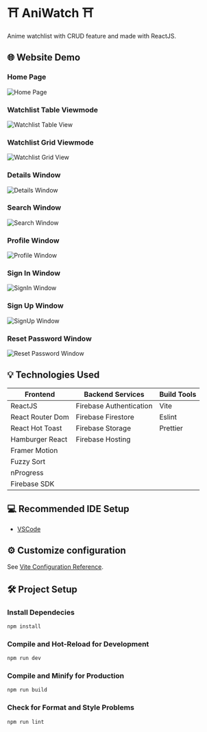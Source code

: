 # ⛩️ AniWatch ⛩️
Anime watchlist with CRUD feature and made with ReactJS.

## 🌐 Website Demo
### Home Page
![Home Page](https://i.imgur.com/O4k3vbY.png)

### Watchlist Table Viewmode
![Watchlist Table View](https://i.imgur.com/l93qLMs.png)

### Watchlist Grid Viewmode
![Watchlist Grid View](https://i.imgur.com/BD0SDMl.png)

### Details Window
![Details Window](https://i.imgur.com/Y3OTclx.png)

### Search Window
![Search Window](https://i.imgur.com/6C6VwGa.png)

### Profile Window
![Profile Window](https://i.imgur.com/iMnmhAC.png)

### Sign In Window
![SignIn Window](https://i.imgur.com/1Cz0nmK.png)

### Sign Up Window
![SignUp Window](https://i.imgur.com/3hN8twc.png)

### Reset Password Window
![Reset Password Window](https://i.imgur.com/hflVBef.png)

## 💡 Technologies Used
| **Frontend**     | **Backend Services**    | **Build Tools** |
|------------------|-------------------------|-----------------|
| ReactJS          | Firebase Authentication | Vite            |
| React Router Dom | Firebase Firestore      | Eslint          |
| React Hot Toast  | Firebase Storage        | Prettier        |
| Hamburger React  | Firebase Hosting        |                 |
| Framer Motion    |                         |                 |
| Fuzzy Sort       |                         |                 |
| nProgress        |                         |                 |
| Firebase SDK     |                         |                 |

## 💻 Recommended IDE Setup

- [VSCode](https://code.visualstudio.com/)


## ⚙️ Customize configuration

See [Vite Configuration Reference](https://vitejs.dev/config/).


## 🛠️ Project Setup

### Install Dependecies
```sh
npm install
```

### Compile and Hot-Reload for Development

```sh
npm run dev
```

### Compile and Minify for Production

```sh
npm run build
```

### Check for Format and Style Problems

```sh
npm run lint
```

